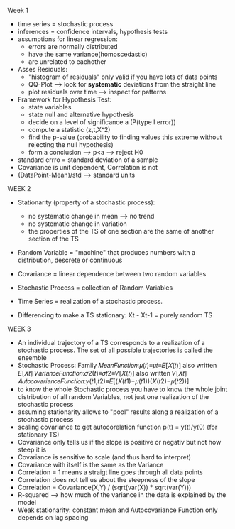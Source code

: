 Week 1 
- time series = stochastic process
- inferences = confidence intervals, hypothesis tests
- assumptions for linear regression: 
    - errors are normally distributed
    - have the same variance(homoscedastic)
    - are unrelated to eachother
- Asses Residuals: 
    - "histogram of residuals" only valid if you have lots of data points
    - QQ-Plot --> look for **systematic** deviations from the straight line
    - plot residuals over time --> inspect for patterns
- Framework for Hypothesis Test:
    - state variables
    - state null and alternative hypothesis
    - decide on a level of significance a (P(type I error))
    - compute a statistic (z,t,X^2)
    - find the p-value (probability to finding values this extreme without rejecting the null hypothesis)
    - form a conclusion --> p<a --> reject H0
- standard errro = standard deviation of a sample
- Covariance is unit dependent, Correlation is not
- (DataPoint-Mean)/std --> standard units

WEEK 2
- Stationarity (property of a stochastic process): 
    - no systematic change in mean --> no trend
    - no systematic change in variation
    - the properties of the TS of one section are the same of another section of the TS
    
- Random Variable = "machine" that produces numbers with a distribution, descrete or continuous
- Covariance = linear dependence between two random variables
- Stochastic Process = collection of Random Variables
- Time Series = realization of a stochastic process.
- Differencing to make a TS stationary: Xt - Xt-1 = purely random TS

WEEK 3
- An  individual  trajectory  of a TS corresponds  to  a realization of  a stochastic  process. The  set  of  all  possible trajectories is called the ensemble
- Stochastic Process: Family
𝑀𝑒𝑎𝑛𝐹𝑢𝑛𝑐𝑡𝑖𝑜𝑛:𝜇(𝑡)≡𝜇𝑡≡𝐸[𝑋(𝑡)] also written 𝐸[𝑋𝑡]
𝑉𝑎𝑟𝑖𝑎𝑛𝑐𝑒𝐹𝑢𝑛𝑐𝑡𝑖𝑜𝑛:𝜎2(𝑡)≡𝜎𝑡2≡𝑉[𝑋(𝑡)] also written 𝑉[𝑋𝑡]
𝐴𝑢𝑡𝑜𝑐𝑜𝑣𝑎𝑟𝑖𝑎𝑛𝑐𝑒𝐹𝑢𝑛𝑐𝑡𝑖𝑜𝑛:𝛾(𝑡1,𝑡2)≡𝐸[(𝑋(𝑡1)−𝜇(𝑡1))(𝑋(𝑡2)−𝜇(𝑡2))]
- to know the whole Stochastic process you have to know the whole joint distribution of all random Variables, not just one realization of the stochastic process
- assuming stationarity allows to "pool" results along a realization of a stochastic process
- scaling covariance to get autocorelation function p(t) = y(t)/y(0) (for stationary TS)
- Covariance only tells us if the slope is positive or negativ but not how steep it is
- Covariance is sensitive to scale (and thus hard to interpret)
- Covariance with itself is the same as the Variance
- Correlation = 1 means a straigt line goes through all data points
- Correlation does not tell us about the steepness of the slope
- Correlation = Covariance(X,Y) / (sqrt(var(X)) * sqrt(var(Y)))
- R-squared --> how much of the variance in the data is explained by the model
- Weak stationarity: constant mean  and Autocovariance Function only depends on lag spacing
